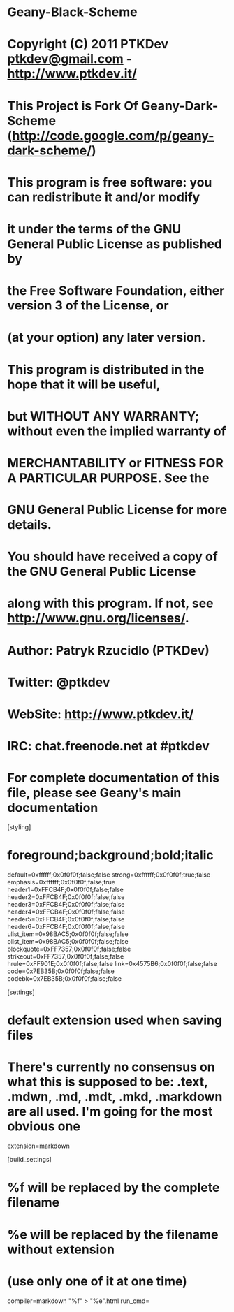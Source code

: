 # Geany-Black-Scheme
#    Copyright (C) 2011  PTKDev <ptkdev@gmail.com> - http://www.ptkdev.it/
#    This Project is Fork Of Geany-Dark-Scheme (http://code.google.com/p/geany-dark-scheme/)
#
#    This program is free software: you can redistribute it and/or modify
#    it under the terms of the GNU General Public License as published by
#    the Free Software Foundation, either version 3 of the License, or
#    (at your option) any later version.
#
#    This program is distributed in the hope that it will be useful,
#    but WITHOUT ANY WARRANTY; without even the implied warranty of
#    MERCHANTABILITY or FITNESS FOR A PARTICULAR PURPOSE.  See the
#    GNU General Public License for more details.
#
#    You should have received a copy of the GNU General Public License
#    along with this program.  If not, see <http://www.gnu.org/licenses/>.
#
#
#	 Author: Patryk Rzucidlo (PTKDev)
#	 Twitter: @ptkdev
#	 WebSite: http://www.ptkdev.it/
#	 IRC: chat.freenode.net at #ptkdev
#
# For complete documentation of this file, please see Geany's main documentation


[styling]
# foreground;background;bold;italic
default=0xffffff;0x0f0f0f;false;false
strong=0xffffff;0x0f0f0f;true;false
emphasis=0xffffff;0x0f0f0f;false;true
header1=0xFFCB4F;0x0f0f0f;false;false
header2=0xFFCB4F;0x0f0f0f;false;false
header3=0xFFCB4F;0x0f0f0f;false;false
header4=0xFFCB4F;0x0f0f0f;false;false
header5=0xFFCB4F;0x0f0f0f;false;false
header6=0xFFCB4F;0x0f0f0f;false;false
ulist_item=0x98BAC5;0x0f0f0f;false;false
olist_item=0x98BAC5;0x0f0f0f;false;false
blockquote=0xFF7357;0x0f0f0f;false;false
strikeout=0xFF7357;0x0f0f0f;false;false
hrule=0xFF901E;0x0f0f0f;false;false
link=0x4575B6;0x0f0f0f;false;false
code=0x7EB35B;0x0f0f0f;false;false
codebk=0x7EB35B;0x0f0f0f;false;false

[settings]
# default extension used when saving files
# There's currently no consensus on what this is supposed to be: .text, .mdwn, .md, .mdt, .mkd, .markdown are all used. I'm going for the most obvious one
extension=markdown

[build_settings]
# %f will be replaced by the complete filename
# %e will be replaced by the filename without extension
# (use only one of it at one time)
compiler=markdown "%f" > "%e".html
run_cmd=
